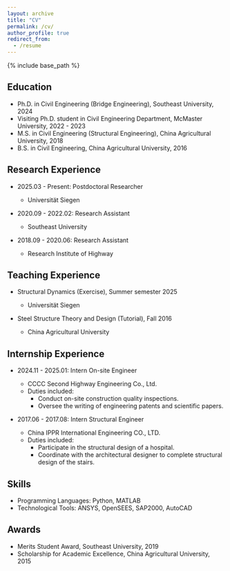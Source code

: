 ```yaml
---
layout: archive
title: "CV"
permalink: /cv/
author_profile: true
redirect_from:
  - /resume
---
```


{% include base_path %}

Education
------
* Ph.D. in Civil Engineering (Bridge Engineering), Southeast University, 2024
* Visiting Ph.D. student in Civil Engineering Department, McMaster University, 2022 - 2023
* M.S. in Civil Engineering (Structural Engineering), China Agricultural University, 2018
* B.S. in Civil Engineering, China Agricultural University, 2016

Research Experience
------
* 2025.03 - Present: Postdoctoral Researcher
  * Universität Siegen

* 2020.09 - 2022.02: Research Assistant
  * Southeast University

* 2018.09 - 2020.06: Research Assistant
  * Research Institute of Highway

Teaching Experience
------
* Structural Dynamics (Exercise), Summer semester 2025
  * Universität Siegen

* Steel Structure Theory and Design (Tutorial), Fall 2016
  * China Agricultural University

Internship Experience
------
* 2024.11 - 2025.01: Intern On-site Engineer
  * CCCC Second Highway Engineering Co., Ltd. 
  * Duties included:
    * Conduct on-site construction quality inspections.
    * Oversee the writing of engineering patents and scientific papers.

* 2017.06 - 2017.08: Intern Structural Engineer
  * China IPPR International Engineering CO., LTD. 
  * Duties included:
    * Participate in the structural design of a hospital.
    * Coordinate with the architectural designer to complete structural design of the stairs.

Skills
------
* Programming Languages: Python, MATLAB
* Technological Tools: ANSYS, OpenSEES, SAP2000, AutoCAD

Awards
------
* Merits Student Award, Southeast University, 2019
* Scholarship for Academic Excellence, China Agricultural University, 2015
